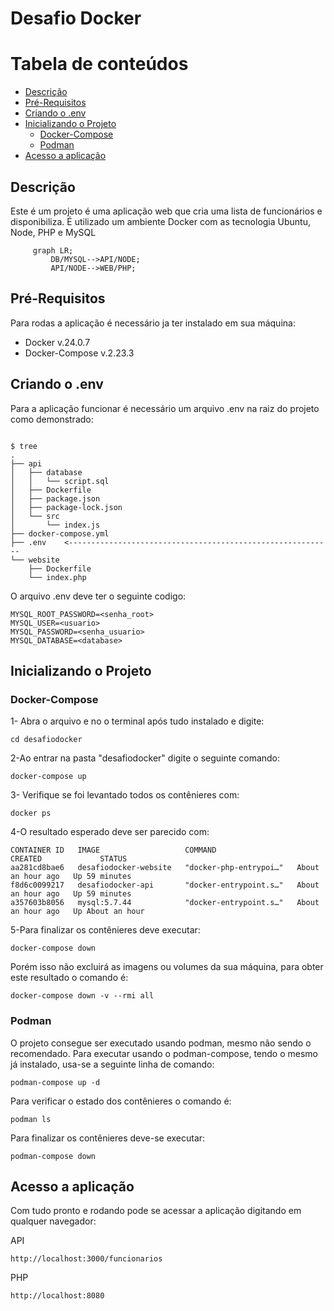 # Desafio Docker

Tabela de conteúdos
=================
<!--ts-->
   * [Descrição](#Descrição)
   * [Pré-Requisitos](#Pré-Requisitos)
   * [Criando o .env](#Criando-o-.env)
   * [Inicializando o Projeto](#Inicializando-o-Projeto)
      * [Docker-Compose](#Docker-Compose)
      * [Podman](#Podman) 
   * [Acesso a aplicação](#Acesso-a-aplicação)
<!--te-->

## Descrição

Este é um projeto é uma aplicação web que cria uma lista de funcionários e disponibiliza. É utilizado um ambiente Docker com as tecnologia Ubuntu, Node, PHP e MySQL 

```mermaid
     graph LR;
         DB/MYSQL-->API/NODE;
         API/NODE-->WEB/PHP;
   ```

## Pré-Requisitos

Para rodas a aplicação é necessário ja ter instalado em sua máquina:

- Docker v.24.0.7
- Docker-Compose v.2.23.3


## Criando o .env

Para a aplicação funcionar é necessário um arquivo .env na raiz do projeto como demonstrado:
``` shell

$ tree
.
├── api
│   ├── database
│   │   └── script.sql
│   ├── Dockerfile
│   ├── package.json
│   ├── package-lock.json
│   └── src
│       └── index.js
├── docker-compose.yml
├── .env    <-----------------------------------------------------------
└── website
    ├── Dockerfile
    └── index.php
```

O arquivo .env deve ter o seguinte codigo:
```
MYSQL_ROOT_PASSWORD=<senha_root>
MYSQL_USER=<usuario>
MYSQL_PASSWORD=<senha_usuario>
MYSQL_DATABASE=<database>
```


## Inicializando o Projeto

### Docker-Compose

1- Abra o arquivo e no o terminal após tudo instalado e digite:
```
cd desafiodocker
```
2-Ao entrar na pasta "desafiodocker" digite o seguinte comando:
```
docker-compose up
```
3- Verifique se foi levantado todos os contênieres com:
```
docker ps
```
4-O resultado esperado deve ser parecido com:
```
CONTAINER ID   IMAGE                   COMMAND                  CREATED             STATUS            
aa281cd8bae6   desafiodocker-website   "docker-php-entrypoi…"   About an hour ago   Up 59 minutes     
f8d6c0099217   desafiodocker-api       "docker-entrypoint.s…"   About an hour ago   Up 59 minutes     
a357603b8056   mysql:5.7.44            "docker-entrypoint.s…"   About an hour ago   Up About an hour   
```

5-Para finalizar os contênieres deve executar:

```
docker-compose down
```

Porém isso não excluirá as imagens ou volumes da sua máquina, para obter este resultado o comando é:

```
docker-compose down -v --rmi all
```

### Podman

O projeto consegue ser executado usando podman, mesmo não sendo o recomendado. Para executar usando o podman-compose, tendo o mesmo já instalado, usa-se a seguinte linha de comando:

```
podman-compose up -d
```

Para verificar o estado dos contênieres o comando é:

```
podman ls
```

Para finalizar os contênieres deve-se executar:

```
podman-compose down
```

## Acesso a aplicação

Com tudo pronto e rodando pode se acessar a aplicação digitando em qualquer navegador: 

API
```
http://localhost:3000/funcionarios
```
PHP
```
http://localhost:8080
```
